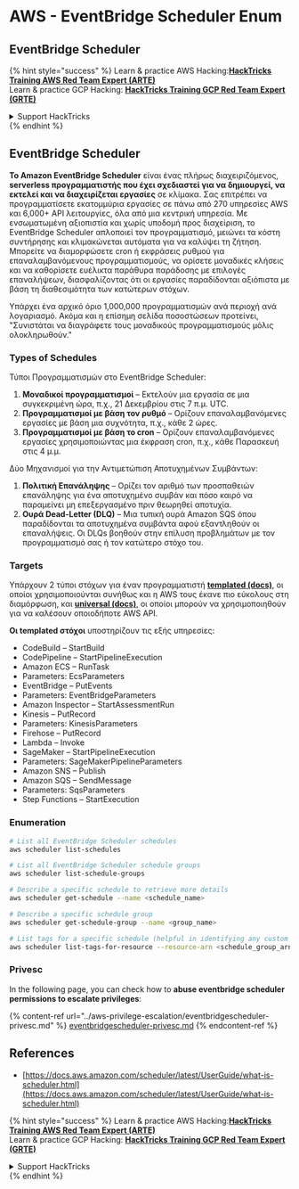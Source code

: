 # AWS - EventBridge Scheduler Enum

## EventBridge Scheduler

{% hint style="success" %}
Learn & practice AWS Hacking:<img src="../../../.gitbook/assets/image (1) (1) (1) (1).png" alt="" data-size="line">[**HackTricks Training AWS Red Team Expert (ARTE)**](https://training.hacktricks.xyz/courses/arte)<img src="../../../.gitbook/assets/image (1) (1) (1) (1).png" alt="" data-size="line">\
Learn & practice GCP Hacking: <img src="../../../.gitbook/assets/image (2) (1).png" alt="" data-size="line">[**HackTricks Training GCP Red Team Expert (GRTE)**<img src="../../../.gitbook/assets/image (2) (1).png" alt="" data-size="line">](https://training.hacktricks.xyz/courses/grte)

<details>

<summary>Support HackTricks</summary>

* Check the [**subscription plans**](https://github.com/sponsors/carlospolop)!
* **Join the** 💬 [**Discord group**](https://discord.gg/hRep4RUj7f) or the [**telegram group**](https://t.me/peass) or **follow** us on **Twitter** 🐦 [**@hacktricks\_live**](https://twitter.com/hacktricks_live)**.**
* **Share hacking tricks by submitting PRs to the** [**HackTricks**](https://github.com/carlospolop/hacktricks) and [**HackTricks Cloud**](https://github.com/carlospolop/hacktricks-cloud) github repos.

</details>
{% endhint %}

## EventBridge Scheduler

**Το Amazon EventBridge Scheduler** είναι ένας πλήρως διαχειριζόμενος, **serverless προγραμματιστής που έχει σχεδιαστεί για να δημιουργεί, να εκτελεί και να διαχειρίζεται εργασίες** σε κλίμακα. Σας επιτρέπει να προγραμματίσετε εκατομμύρια εργασίες σε πάνω από 270 υπηρεσίες AWS και 6,000+ API λειτουργίες, όλα από μια κεντρική υπηρεσία. Με ενσωματωμένη αξιοπιστία και χωρίς υποδομή προς διαχείριση, το EventBridge Scheduler απλοποιεί τον προγραμματισμό, μειώνει τα κόστη συντήρησης και κλιμακώνεται αυτόματα για να καλύψει τη ζήτηση. Μπορείτε να διαμορφώσετε cron ή εκφράσεις ρυθμού για επαναλαμβανόμενους προγραμματισμούς, να ορίσετε μοναδικές κλήσεις και να καθορίσετε ευέλικτα παράθυρα παράδοσης με επιλογές επαναλήψεων, διασφαλίζοντας ότι οι εργασίες παραδίδονται αξιόπιστα με βάση τη διαθεσιμότητα των κατώτερων στόχων.

Υπάρχει ένα αρχικό όριο 1,000,000 προγραμματισμών ανά περιοχή ανά λογαριασμό. Ακόμα και η επίσημη σελίδα ποσοστώσεων προτείνει, "Συνιστάται να διαγράφετε τους μοναδικούς προγραμματισμούς μόλις ολοκληρωθούν."&#x20;

### Types of Schedules

Τύποι Προγραμματισμών στο EventBridge Scheduler:

1. **Μοναδικοί προγραμματισμοί** – Εκτελούν μια εργασία σε μια συγκεκριμένη ώρα, π.χ., 21 Δεκεμβρίου στις 7 π.μ. UTC.
2. **Προγραμματισμοί με βάση τον ρυθμό** – Ορίζουν επαναλαμβανόμενες εργασίες με βάση μια συχνότητα, π.χ., κάθε 2 ώρες.
3. **Προγραμματισμοί με βάση το cron** – Ορίζουν επαναλαμβανόμενες εργασίες χρησιμοποιώντας μια έκφραση cron, π.χ., κάθε Παρασκευή στις 4 μ.μ.

Δύο Μηχανισμοί για την Αντιμετώπιση Αποτυχημένων Συμβάντων:

1. **Πολιτική Επανάληψης** – Ορίζει τον αριθμό των προσπαθειών επανάληψης για ένα αποτυχημένο συμβάν και πόσο καιρό να παραμείνει μη επεξεργασμένο πριν θεωρηθεί αποτυχία.
2. **Ουρά Dead-Letter (DLQ)** – Μια τυπική ουρά Amazon SQS όπου παραδίδονται τα αποτυχημένα συμβάντα αφού εξαντληθούν οι επαναλήψεις. Οι DLQs βοηθούν στην επίλυση προβλημάτων με τον προγραμματισμό σας ή τον κατώτερο στόχο του.

### Targets

Υπάρχουν 2 τύποι στόχων για έναν προγραμματιστή [**templated (docs)**](https://docs.aws.amazon.com/scheduler/latest/UserGuide/managing-targets-templated.html), οι οποίοι χρησιμοποιούνται συνήθως και η AWS τους έκανε πιο εύκολους στη διαμόρφωση, και [**universal (docs)**](https://docs.aws.amazon.com/scheduler/latest/UserGuide/managing-targets-universal.html), οι οποίοι μπορούν να χρησιμοποιηθούν για να καλέσουν οποιοδήποτε AWS API.

**Οι templated στόχοι** υποστηρίζουν τις εξής υπηρεσίες:

* CodeBuild – StartBuild
* CodePipeline – StartPipelineExecution
* Amazon ECS – RunTask
* Parameters: EcsParameters
* EventBridge – PutEvents
* Parameters: EventBridgeParameters
* Amazon Inspector – StartAssessmentRun
* Kinesis – PutRecord
* Parameters: KinesisParameters
* Firehose – PutRecord
* Lambda – Invoke
* SageMaker – StartPipelineExecution
* Parameters: SageMakerPipelineParameters
* Amazon SNS – Publish
* Amazon SQS – SendMessage
* Parameters: SqsParameters
* Step Functions – StartExecution

### Enumeration
```bash
# List all EventBridge Scheduler schedules
aws scheduler list-schedules

# List all EventBridge Scheduler schedule groups
aws scheduler list-schedule-groups

# Describe a specific schedule to retrieve more details
aws scheduler get-schedule --name <schedule_name>

# Describe a specific schedule group
aws scheduler get-schedule-group --name <group_name>

# List tags for a specific schedule (helpful in identifying any custom tags or permissions)
aws scheduler list-tags-for-resource --resource-arn <schedule_group_arn>
```
### Privesc

In the following page, you can check how to **abuse eventbridge scheduler permissions to escalate privileges**:

{% content-ref url="../aws-privilege-escalation/eventbridgescheduler-privesc.md" %}
[eventbridgescheduler-privesc.md](../aws-privilege-escalation/eventbridgescheduler-privesc.md)
{% endcontent-ref %}

## References

* [https://docs.aws.amazon.com/scheduler/latest/UserGuide/what-is-scheduler.html](https://docs.aws.amazon.com/scheduler/latest/UserGuide/what-is-scheduler.html)

{% hint style="success" %}
Learn & practice AWS Hacking:<img src="../../../.gitbook/assets/image (1) (1) (1) (1).png" alt="" data-size="line">[**HackTricks Training AWS Red Team Expert (ARTE)**](https://training.hacktricks.xyz/courses/arte)<img src="../../../.gitbook/assets/image (1) (1) (1) (1).png" alt="" data-size="line">\
Learn & practice GCP Hacking: <img src="../../../.gitbook/assets/image (2) (1).png" alt="" data-size="line">[**HackTricks Training GCP Red Team Expert (GRTE)**<img src="../../../.gitbook/assets/image (2) (1).png" alt="" data-size="line">](https://training.hacktricks.xyz/courses/grte)

<details>

<summary>Support HackTricks</summary>

* Check the [**subscription plans**](https://github.com/sponsors/carlospolop)!
* **Join the** 💬 [**Discord group**](https://discord.gg/hRep4RUj7f) or the [**telegram group**](https://t.me/peass) or **follow** us on **Twitter** 🐦 [**@hacktricks\_live**](https://twitter.com/hacktricks_live)**.**
* **Share hacking tricks by submitting PRs to the** [**HackTricks**](https://github.com/carlospolop/hacktricks) and [**HackTricks Cloud**](https://github.com/carlospolop/hacktricks-cloud) github repos.

</details>
{% endhint %}
